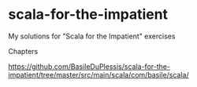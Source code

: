 scala-for-the-impatient
=======================

My solutions for "Scala for the Impatient" exercises

Chapters

https://github.com/BasileDuPlessis/scala-for-the-impatient/tree/master/src/main/scala/com/basile/scala/
